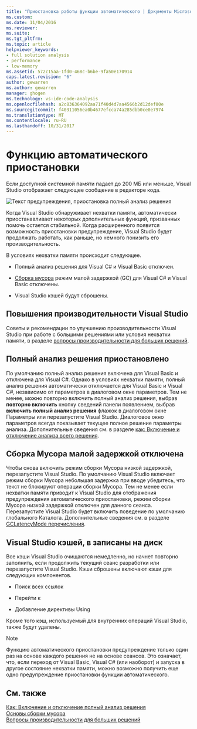 ```yaml
---
title: "Приостановка работы функции автоматического | Документы Microsoft"
ms.custom: 
ms.date: 11/04/2016
ms.reviewer: 
ms.suite: 
ms.tgt_pltfrm: 
ms.topic: article
helpviewer_keywords:
- full solution analysis
- performance
- low-memory
ms.assetid: 572c15aa-1fd0-468c-b6be-9fa50e170914
caps.latest.revision: "6"
author: gewarren
ms.author: gewarren
manager: ghogen
ms.technology: vs-ide-code-analysis
ms.openlocfilehash: a2c836364092aa71f40d4d7aa4566b2d12def00e
ms.sourcegitcommit: f40311056ea0b4677efcca74a285dbb0ce0e7974
ms.translationtype: MT
ms.contentlocale: ru-RU
ms.lasthandoff: 10/31/2017
---
```

# <a name="automatic-feature-suspension"></a>Функцию автоматического приостановки
Если доступной системной памяти падает до 200 МБ или меньше, Visual Studio отображает следующее сообщение в редакторе кода.  
  
 ![Текст предупреждения, приостановка полный анализ решения](../code-quality/media/fsa_alert.png "FSA_Alert")  
  
 Когда Visual Studio обнаруживает нехватки памяти, автоматически приостанавливает некоторых дополнительных функций, призванных помочь остается стабильной. Когда расширенного появится возможность приостановки предупреждение, Visual Studio будет продолжать работать, как раньше, но немного понизить его производительность.  
  
 В условиях нехватки памяти происходит следующее.  
  
-   Полный анализ решения для Visual C# и Visual Basic отключен.  
  
-   [Сборка мусора](/dotnet/standard/garbage-collection/index) режим малой задержкой (GC) для Visual C# и Visual Basic отключены.  
  
-   Visual Studio кэшей будут сброшены.  
  
## <a name="improve-visual-studio-performance"></a>Повышения производительности Visual Studio  
 Советы и рекомендации по улучшению производительности Visual Studio при работе с большими решениями или условия нехватки памяти, в разделе [вопросы производительности для больших решений](https://github.com/dotnet/roslyn/wiki/Performance-considerations-for-large-solutions).  
  
## <a name="full-solution-analysis-suspended"></a>Полный анализ решения приостановлено  
 По умолчанию полный анализ решения включена для Visual Basic и отключена для Visual C#. Однако в условиях нехватки памяти, полный анализ решения автоматически отключается для Visual Basic и Visual C#, независимо от параметров в диалоговом окне параметров. Тем не менее, можно повторно включить полный анализ решения, выбрав **повторно включить** кнопку сведений панели появлением, выбрав **включить полный анализ решения** флажок в диалоговом окне Параметры или перезапустите Visual Studio. Диалоговое окно параметров всегда показывает текущее полное решение параметры анализа. Дополнительные сведения см. в разделе [как: Включение и отключение анализа всего решения](../code-quality/how-to-enable-and-disable-full-solution-analysis-for-managed-code.md).  
  
## <a name="gc-low-latency-disabled"></a>Сборка Мусора малой задержкой отключена  
 Чтобы снова включить режим сборки Мусора низкой задержкой, перезапустите Visual Studio.  По умолчанию Visual Studio включает режим сборки Мусора небольшая задержка при вводе убедитесь, что текст не блокируют операции сборки Мусора. Тем не менее если нехватки памяти приводит к Visual Studio для отображения предупреждения автоматического приостановки, режим сборки Мусора низкой задержкой отключен для данного сеанса. Перезапустите Visual Studio будет включить поведение по умолчанию глобального Каталога. Дополнительные сведения см. в разделе [GCLatencyMode перечисления](http://msdn.microsoft.com/Library/057757a5-cd62-4d13-8a40-370eb7f47c87).  
  
## <a name="visual-studio-caches-flushed"></a>Visual Studio кэшей, в записаны на диск  
 Все кэши Visual Studio очищаются немедленно, но начнет повторно заполнить, если продолжить текущий сеанс разработки или перезапустите Visual Studio. Кэши сброшены включают кэши для следующих компонентов.  
  
-   Поиск всех ссылок  
  
-   Перейти к  
  
-   Добавление директивы Using  
  
 Кроме того кэш, используемый для внутренних операций Visual Studio, также будут удалены.  
  
> [!NOTE]
>  Функцию автоматического приостановки предупреждение только один раз на основе каждого решения не на основе сеансов. Это означает, что, если переход от Visual Basic, Visual C# (или наоборот) и запуска в другое состояние нехватки памяти, можно возможно получить еще одно предупреждение приостановки функции автоматического.  
  
## <a name="see-also"></a>См. также  
 [Как: Включение и отключение полный анализ решения](../code-quality/how-to-enable-and-disable-full-solution-analysis-for-managed-code.md)   
 [Основы сборки мусора](/dotnet/standard/garbage-collection/fundamentals)   
 [Вопросы производительности для больших решений](https://github.com/dotnet/roslyn/wiki/Performance-considerations-for-large-solutions)